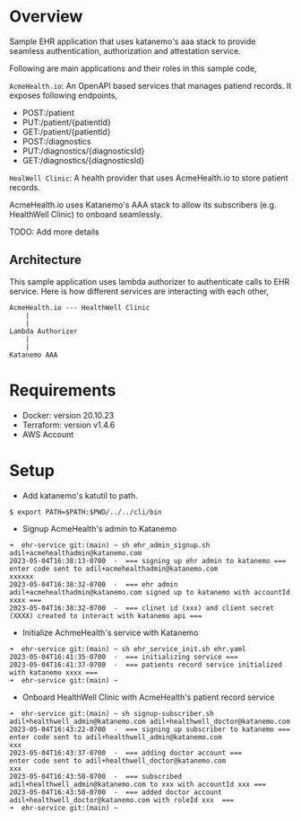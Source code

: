 # Overview
Sample EHR application that uses katanemo's aaa stack to provide seamless authentication, authorization and attestation service.

Following are main applications and their roles in this sample code,

`AcmeHealth.io`: An OpenAPI based services that manages patiend records. It exposes following endpoints,

- POST:/patient
- PUT:/patient/{patientId}
- GET:/patient/{patientId}
- POST:/diagnostics
- PUT:/diagnostics/{diagnosticsId}
- GET:/diagnostics/{diagnosticsId}

`HealWell Clinic`: A health provider that uses AcmeHealth.io to store patient records.

AcmeHealth.io uses Katanemo's AAA stack to allow its subscribers (e.g. HealthWell Clinic) to onboard seamlessly.

TODO: Add more details

## Architecture

This sample application uses lambda authorizer to authenticate calls to EHR service. Here is how different services are interacting with each other,

```
AcmeHealth.io --- HealthWell Clinic
    |
    |
Lambda Authorizer
    |
    |
Katanemo AAA
```

# Requirements

- Docker: version 20.10.23
- Terraform: version v1.4.6
- AWS Account

# Setup

- Add katanemo's katutil to path.
```
$ export PATH=$PATH:$PWD/../../cli/bin
```

- Signup AcmeHealth's admin to Katanemo
```
➜  ehr-service git:(main) ~ sh ehr_admin_signup.sh adil+acmehealthadmin@katanemo.com
2023-05-04T16:38:13-0700  -  === signing up ehr admin to katanemo ===
enter code sent to adil+acmehealthadmin@katanemo.com
xxxxxx
2023-05-04T16:38:32-0700  -  === ehr admin adil+acmehealthadmin@katanemo.com signed up to katanemo with accountId xxxx ===
2023-05-04T16:38:32-0700  -  === clinet id (xxx) and client secret (XXXX) created to interact with katanemo api ===
```

- Initialize AchmeHealth's service with Katanemo

```
➜  ehr-service git:(main) ~ sh ehr_service_init.sh ehr.yaml
2023-05-04T16:41:35-0700  -  === initializing service ===
2023-05-04T16:41:37-0700  -  === patients record service initialized with katanemo xxxx ===
➜  ehr-service git:(main) ~
```

- Onboard HealthWell Clinic with AcmeHealth's patient record service

```
➜  ehr-service git:(main) ~ sh signup-subscriber.sh adil+healthwell_admin@katanemo.com adil+healthwell_doctor@katanemo.com
2023-05-04T16:43:22-0700  -  === signing up subscriber to katanemo ===
enter code sent to adil+healthwell_admin@katanemo.com
xxx
2023-05-04T16:43:37-0700  -  === adding doctor account ===
enter code sent to adil+healthwell_doctor@katanemo.com
xxx
2023-05-04T16:43:50-0700  -  === subscribed adil+healthwell_admin@katanemo.com to xxx with accountId xxx ===
2023-05-04T16:43:50-0700  -  === added doctor account adil+healthwell_doctor@katanemo.com with roleId xxx  ===
➜  ehr-service git:(main) ~
```
